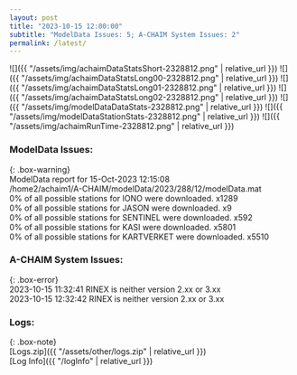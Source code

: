 ```yaml
---
layout: post
title: "2023-10-15 12:00:00"
subtitle: "ModelData Issues: 5; A-CHAIM System Issues: 2"
permalink: /latest/
---
```


![]({{ "/assets/img/achaimDataStatsShort-2328812.png" | relative_url }})
![]({{ "/assets/img/achaimDataStatsLong00-2328812.png" | relative_url }})
![]({{ "/assets/img/achaimDataStatsLong01-2328812.png" | relative_url }})
![]({{ "/assets/img/achaimDataStatsLong02-2328812.png" | relative_url }})
![]({{ "/assets/img/modelDataDataStats-2328812.png" | relative_url }})
![]({{ "/assets/img/modelDataStationStats-2328812.png" | relative_url }})
![]({{ "/assets/img/achaimRunTime-2328812.png" | relative_url }})


### ModelData Issues:  
  
{: .box-warning}  
 ModelData report for 15-Oct-2023 12:15:08   
 /home2/achaim1/A-CHAIM/modelData/2023/288/12/modelData.mat   
 0% of all possible stations for IONO were downloaded. x1289   
 0% of all possible stations for JASON were downloaded. x9   
 0% of all possible stations for SENTINEL were downloaded. x592   
 0% of all possible stations for KASI were downloaded. x5801   
 0% of all possible stations for KARTVERKET were downloaded. x5510   
  
### A-CHAIM System Issues:  
  
{: .box-error}  
2023-10-15 11:32:41 RINEX is neither version 2.xx or 3.xx  
2023-10-15 12:32:42 RINEX is neither version 2.xx or 3.xx  

### Logs:  
  
{: .box-note}  
[Logs.zip]({{ "/assets/other/logs.zip" | relative_url }})  
[Log Info]({{ "/logInfo" | relative_url }})  
